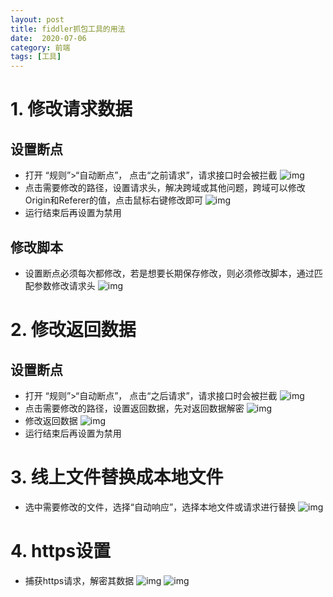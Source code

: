 ```yaml
---
layout: post
title: fiddler抓包工具的用法
date:  2020-07-06
category: 前端
tags: [工具]
---
```

# 1. 修改请求数据
## 设置断点
  * 打开 “规则”>“自动断点”， 点击“之前请求”，请求接口时会被拦截
  ![img](../images/fiddler01.png) 
  * 点击需要修改的路径，设置请求头，解决跨域或其他问题，跨域可以修改Origin和Referer的值，点击鼠标右键修改即可
  ![img](../images/fiddler02.jpg) 
  * 运行结束后再设置为禁用

## 修改脚本
  * 设置断点必须每次都修改，若是想要长期保存修改，则必须修改脚本，通过匹配参数修改请求头
  ![img](../images/fiddler05.png) 

# 2. 修改返回数据
## 设置断点
  * 打开 “规则”>“自动断点”， 点击“之后请求”，请求接口时会被拦截
  ![img](../images/fiddler01.png) 
  * 点击需要修改的路径，设置返回数据，先对返回数据解密
  ![img](../images/fiddler03.png) 
  * 修改返回数据
  ![img](../images/fiddler04.jpg) 
  * 运行结束后再设置为禁用

# 3. 线上文件替换成本地文件
  * 选中需要修改的文件，选择“自动响应”，选择本地文件或请求进行替换
  ![img](../images/fiddler06.jpg) 

# 4. https设置
  * 捕获https请求，解密其数据
  ![img](../images/fiddler07.png) 
  ![img](../images/fiddler08.jpg) 